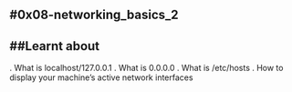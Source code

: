 #0x08-networking_basics_2
---
##Learnt about
---
. What is localhost/127.0.0.1
. What is 0.0.0.0
. What is /etc/hosts
. How to display your machine’s active network interfaces
